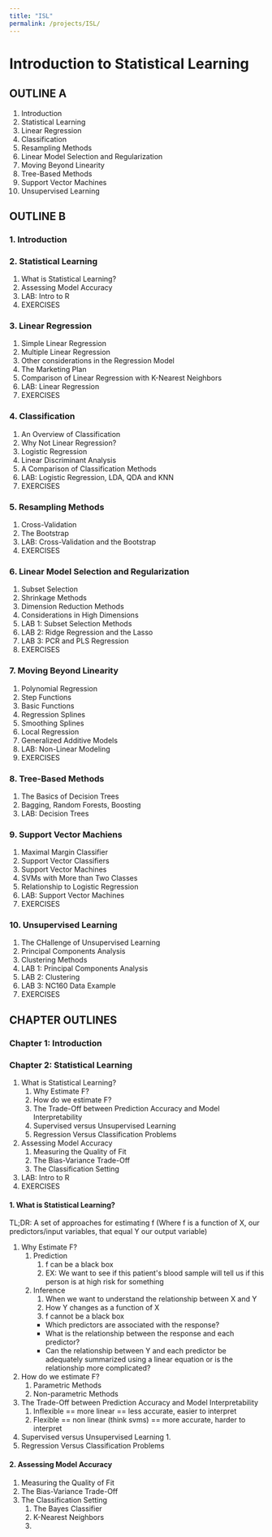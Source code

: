 ```yaml
---
title: "ISL"
permalink: /projects/ISL/
---
```


# Introduction to Statistical Learning 

## OUTLINE A

1. Introduction
2. Statistical Learning
3. Linear Regression
4. Classification
5. Resampling Methods
6. Linear Model Selection and Regularization
7. Moving Beyond Linearity
8. Tree-Based Methods
9. Support Vector Machines
10. Unsupervised Learning

## OUTLINE B

### 1. Introduction

### 2. Statistical Learning

1. What is Statistical Learning?
2. Assessing Model Accuracy
3. LAB: Intro to R
4. EXERCISES

### 3. Linear Regression

1. Simple Linear Regression
2. Multiple Linear Regression
3. Other considerations in the Regression Model
4. The Marketing Plan
5. Comparison of Linear Regression with K-Nearest Neighbors
6. LAB: Linear Regression
7. EXERCISES

### 4. Classification

1. An Overview of Classification
2. Why Not Linear Regression?
3. Logistic Regression
4. Linear Discriminant Analysis
5. A Comparison of Classification Methods
6. LAB: Logistic Regression, LDA, QDA and KNN
7. EXERCISES

### 5. Resampling Methods

1. Cross-Validation
2. The Bootstrap
3. LAB: Cross-Validation and the Bootstrap
4. EXERCISES

### 6. Linear Model Selection and Regularization

1. Subset Selection
2. Shrinkage Methods
3. Dimension Reduction Methods
4. Considerations in High Dimensions
5. LAB 1: Subset Selection Methods
6. LAB 2: Ridge Regression and the Lasso
7. LAB 3: PCR and PLS Regression
8. EXERCISES

### 7. Moving Beyond Linearity

1. Polynomial Regression 
2. Step Functions
3. Basic Functions
4. Regression Splines
5. Smoothing Splines
6. Local Regression
7. Generalized Additive Models
8. LAB: Non-Linear Modeling
9. EXERCISES

### 8. Tree-Based Methods

1. The Basics of Decision Trees
2. Bagging, Random Forests, Boosting
3. LAB: Decision Trees

### 9. Support Vector Machiens

1. Maximal Margin Classifier
2. Support Vector Classifiers
3. Support Vector Machines
4. SVMs with More than Two Classes
5. Relationship to Logistic Regression
6. LAB: Support Vector Machines
7. EXERCISES

### 10. Unsupervised Learning

1. The CHallenge of Unsupervised Learning
2. Principal Components Analysis
3. Clustering Methods
4. LAB 1: Principal Components Analysis
5. LAB 2: Clustering
6. LAB 3: NC160 Data Example
7. EXERCISES 

## CHAPTER OUTLINES

### Chapter 1: Introduction

### Chapter 2: Statistical Learning 

1. What is Statistical Learning?
   1. Why Estimate F?
   2. How do we estimate F?
   3. The Trade-Off between Prediction Accuracy and Model Interpretability
   4. Supervised versus  Unsupervised Learning
   5. Regression Versus Classification Problems 
2. Assessing Model Accuracy
   1. Measuring the Quality of Fit
   2. The Bias-Variance Trade-Off
   3. The Classification Setting
3. LAB: Intro to R
4. EXERCISES


#### 1. What is Statistical Learning?

TL;DR: A set of approaches for estimating f 
(Where f is a function of X, our predictors/input variables, that equal Y our output variable)
   1. Why Estimate F?
      1. Prediction
         1. f can be a black box
         2. EX: We want to see if this patient's blood sample will tell us if this person is at high risk for something
      2. Inference
         1. When we want to understand the relationship between X and Y 
         2. How Y changes as a function of X
         3. f cannot be a black box
         * Which predictors are associated with the response?
         * What is the relationship between the response and each predictor?
         * Can the relationship between Y and each predictor be adequately summarized using a linear equation or is the relationship more complicated? 
   2. How do we estimate F?
      1. Parametric Methods
      2. Non-parametric Methods
   3. The Trade-Off between Prediction Accuracy and Model Interpretability
      1. Inflexible == more linear == less accurate, easier to interpret
      2. Flexible == non linear (think svms) == more accurate, harder to interpret 
   4. Supervised versus Unsupervised Learning
      1. 
   5. Regression Versus Classification Problems 

#### 2. Assessing Model Accuracy
   1. Measuring the Quality of Fit
   2. The Bias-Variance Trade-Off
   3. The Classification Setting
      1. The Bayes Classifier
      2. K-Nearest Neighbors
      3. 
